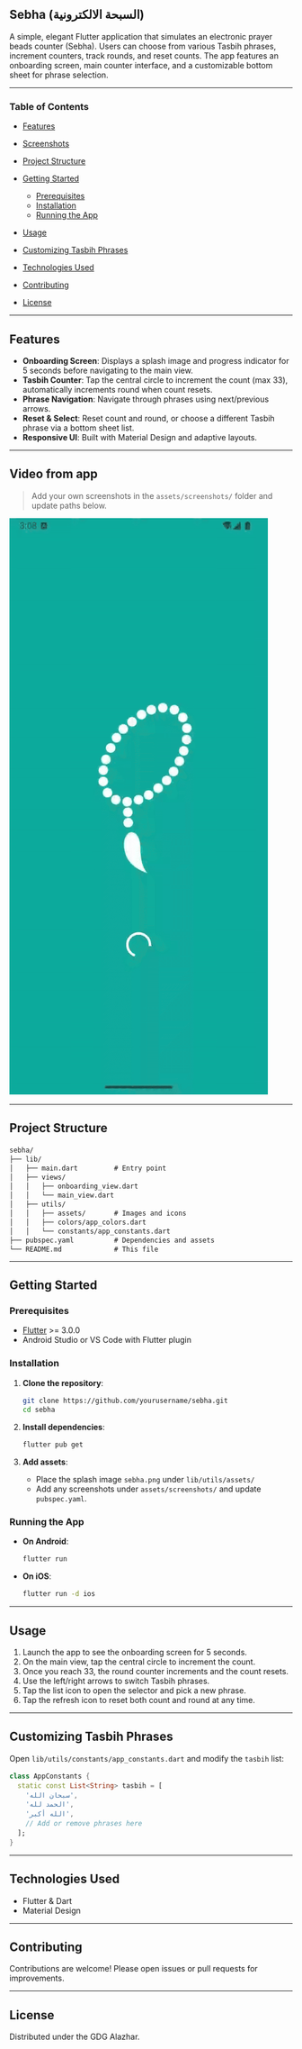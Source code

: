 ## Sebha (السبحة الالكترونية)

A simple, elegant Flutter application that simulates an electronic prayer beads counter (Sebha). Users can choose from various Tasbih phrases, increment counters, track rounds, and reset counts. The app features an onboarding screen, main counter interface, and a customizable bottom sheet for phrase selection.

---

### Table of Contents

* [Features](#features)
* [Screenshots](#screenshots)
* [Project Structure](#project-structure)
* [Getting Started](#getting-started)

  * [Prerequisites](#prerequisites)
  * [Installation](#installation)
  * [Running the App](#running-the-app)
* [Usage](#usage)
* [Customizing Tasbih Phrases](#customizing-tasbih-phrases)
* [Technologies Used](#technologies-used)
* [Contributing](#contributing)
* [License](#license)

---

## Features

* **Onboarding Screen**: Displays a splash image and progress indicator for 5 seconds before navigating to the main view.
* **Tasbih Counter**: Tap the central circle to increment the count (max 33), automatically increments round when count resets.
* **Phrase Navigation**: Navigate through phrases using next/previous arrows.
* **Reset & Select**: Reset count and round, or choose a different Tasbih phrase via a bottom sheet list.
* **Responsive UI**: Built with Material Design and adaptive layouts.

---

## Video from app

> Add your own screenshots in the `assets/screenshots/` folder and update paths below.

![Sebha App Demo](lib/utils/assets/sebha_demo.gif)

---

## Project Structure

```
sebha/
├── lib/
│   ├── main.dart         # Entry point
│   ├── views/
│   │   ├── onboarding_view.dart
│   │   └── main_view.dart
│   ├── utils/
│   │   ├── assets/       # Images and icons
│   │   ├── colors/app_colors.dart
│   │   └── constants/app_constants.dart
├── pubspec.yaml          # Dependencies and assets
└── README.md             # This file
```

---

## Getting Started

### Prerequisites

* [Flutter](https://flutter.dev/docs/get-started/install) >= 3.0.0
* Android Studio or VS Code with Flutter plugin

### Installation

1. **Clone the repository**:

   ```bash
   git clone https://github.com/yourusername/sebha.git
   cd sebha
   ```
2. **Install dependencies**:

   ```bash
   flutter pub get
   ```
3. **Add assets**:

   * Place the splash image `sebha.png` under `lib/utils/assets/`
   * Add any screenshots under `assets/screenshots/` and update `pubspec.yaml`.

### Running the App

* **On Android**:

  ```bash
  flutter run
  ```
* **On iOS**:

  ```bash
  flutter run -d ios
  ```

---

## Usage

1. Launch the app to see the onboarding screen for 5 seconds.
2. On the main view, tap the central circle to increment the count.
3. Once you reach 33, the round counter increments and the count resets.
4. Use the left/right arrows to switch Tasbih phrases.
5. Tap the list icon to open the selector and pick a new phrase.
6. Tap the refresh icon to reset both count and round at any time.

---

## Customizing Tasbih Phrases

Open `lib/utils/constants/app_constants.dart` and modify the `tasbih` list:

```dart
class AppConstants {
  static const List<String> tasbih = [
    'سبحان الله',
    'الحمد لله',
    'الله أكبر',
    // Add or remove phrases here
  ];
}
```

---

## Technologies Used

* Flutter & Dart
* Material Design

---

## Contributing

Contributions are welcome! Please open issues or pull requests for improvements.

---

## License

Distributed under the GDG Alazhar.
